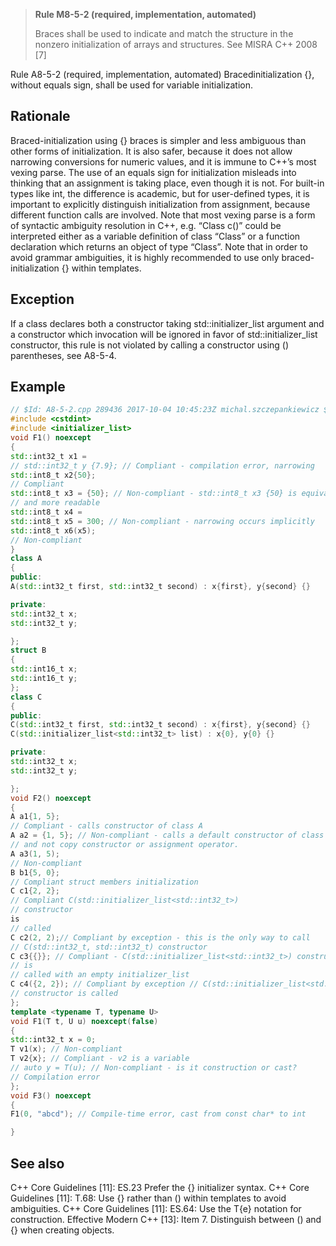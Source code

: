 > **Rule M8-5-2 (required, implementation, automated)**
>
> Braces shall be used to indicate and match the structure in the nonzero initialization of arrays and structures.
> See MISRA C++ 2008 [7]

Rule A8-5-2 (required, implementation, automated) Bracedinitialization {}, without equals sign, shall be used for variable
initialization.

## Rationale

Braced-initialization using {} braces is simpler and less ambiguous than other forms
of initialization. It is also safer, because it does not allow narrowing conversions for
numeric values, and it is immune to C++’s most vexing parse.
The use of an equals sign for initialization misleads into thinking that an assignment
is taking place, even though it is not. For built-in types like int, the difference is
academic, but for user-defined types, it is important to explicitly distinguish
initialization from assignment, because different function calls are involved.
Note that most vexing parse is a form of syntactic ambiguity resolution in C++, e.g.
“Class c()” could be interpreted either as a variable definition of class “Class” or a
function declaration which returns an object of type “Class”.
Note that in order to avoid grammar ambiguities, it is highly recommended to use
only braced-initialization {} within templates.

## Exception

If a class declares both a constructor taking std::initializer_list argument and a
constructor which invocation will be ignored in favor of std::initializer_list constructor,
this rule is not violated by calling a constructor using () parentheses, see A8-5-4.

## Example

```cpp
// $Id: A8-5-2.cpp 289436 2017-10-04 10:45:23Z michal.szczepankiewicz $
#include <cstdint>
#include <initializer_list>
void F1() noexcept
{
std::int32_t x1 =
// std::int32_t y {7.9}; // Compliant - compilation error, narrowing
std::int8_t x2{50};
// Compliant
std::int8_t x3 = {50}; // Non-compliant - std::int8_t x3 {50} is equivalent
// and more readable
std::int8_t x4 =
std::int8_t x5 = 300; // Non-compliant - narrowing occurs implicitly
std::int8_t x6(x5);
// Non-compliant
}
class A
{
public:
A(std::int32_t first, std::int32_t second) : x{first}, y{second} {}

private:
std::int32_t x;
std::int32_t y;

};
struct B
{
std::int16_t x;
std::int16_t y;
};
class C
{
public:
C(std::int32_t first, std::int32_t second) : x{first}, y{second} {}
C(std::initializer_list<std::int32_t> list) : x{0}, y{0} {}

private:
std::int32_t x;
std::int32_t y;

};
void F2() noexcept
{
A a1{1, 5};
// Compliant - calls constructor of class A
A a2 = {1, 5}; // Non-compliant - calls a default constructor of class A
// and not copy constructor or assignment operator.
A a3(1, 5);
// Non-compliant
B b1{5, 0};
// Compliant struct members initialization
C c1{2, 2};
// Compliant C(std::initializer_list<std::int32_t>)
// constructor
is
// called
C c2(2, 2);// Compliant by exception - this is the only way to call
// C(std::int32_t, std::int32_t) constructor
C c3{{}}; // Compliant - C(std::initializer_list<std::int32_t>) constructor
// is
// called with an empty initializer_list
C c4({2, 2}); // Compliant by exception // C(std::initializer_list<std::int32_t>)
// constructor is called
};
template <typename T, typename U>
void F1(T t, U u) noexcept(false)
{
std::int32_t x = 0;
T v1(x); // Non-compliant
T v2{x}; // Compliant - v2 is a variable
// auto y = T(u); // Non-compliant - is it construction or cast?
// Compilation error
};
void F3() noexcept
{
F1(0, "abcd"); // Compile-time error, cast from const char* to int

}

```

## See also

C++ Core Guidelines [11]: ES.23 Prefer the {} initializer syntax.
C++ Core Guidelines [11]: T.68: Use {} rather than () within templates to avoid
ambiguities.
C++ Core Guidelines [11]: ES.64: Use the T{e} notation for construction.
Effective Modern C++ [13]: Item 7. Distinguish between () and {} when creating
objects.
